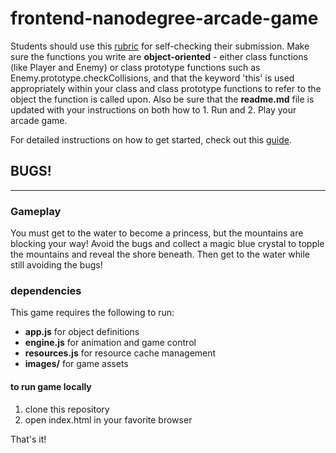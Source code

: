 frontend-nanodegree-arcade-game
===============================

Students should use this [rubric](https://review.udacity.com/#!/projects/2696458597/rubric) for self-checking their submission. Make sure the functions you write are **object-oriented** - either class functions (like Player and Enemy) or class prototype functions such as Enemy.prototype.checkCollisions, and that the keyword 'this' is used appropriately within your class and class prototype functions to refer to the object the function is called upon. Also be sure that the **readme.md** file is updated with your instructions on both how to 1. Run and 2. Play your arcade game.

For detailed instructions on how to get started, check out this [guide](https://docs.google.com/document/d/1v01aScPjSWCCWQLIpFqvg3-vXLH2e8_SZQKC8jNO0Dc/pub?embedded=true).

## BUGS!
--------

### Gameplay

You must get to the water to become a princess, but the mountains are blocking your way! Avoid the bugs and 
collect a magic blue crystal to topple the mountains and reveal the shore beneath. Then get to the water while
 still avoiding the bugs!

### dependencies

This game requires the following to run:

+ **app.js** for object definitions
+ **engine.js** for animation and game control
+ **resources.js** for resource cache management
+ **images/** for game assets

#### to run game locally

1. clone this repository
2. open index.html in your favorite browser

That's it!